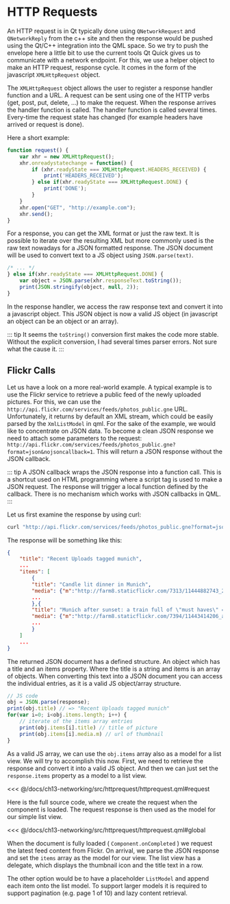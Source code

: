 # HTTP Requests

An HTTP request is in Qt typically done using `QNetworkRequest` and `QNetworkReply` from the c++ site and then the response would be pushed using the Qt/C++ integration into the QML space. So we try to push the envelope here a little bit to use the current tools Qt Quick gives us to communicate with a network endpoint. For this, we use a helper object to make an HTTP request, response cycle. It comes in the form of the javascript `XMLHttpRequest` object.

The `XMLHttpRequest` object allows the user to register a response handler function and a URL. A request can be sent using one of the HTTP verbs (get, post, put, delete, …) to make the request. When the response arrives the handler function is called. The handler function is called several times. Every-time the request state has changed (for example headers have arrived or request is done).

Here a short example:

```js
function request() {
    var xhr = new XMLHttpRequest();
    xhr.onreadystatechange = function() {
        if (xhr.readyState === XMLHttpRequest.HEADERS_RECEIVED) {
            print('HEADERS_RECEIVED');
        } else if(xhr.readyState === XMLHttpRequest.DONE) {
            print('DONE');
        }
    }
    xhr.open("GET", "http://example.com");
    xhr.send();
}
```

For a response, you can get the XML format or just the raw text. It is possible to iterate over the resulting XML but more commonly used is the raw text nowadays for a JSON formatted response. The JSON document will be used to convert text to a JS object using `JSON.parse(text)`.

```js
/* ... */
} else if(xhr.readyState === XMLHttpRequest.DONE) {
    var object = JSON.parse(xhr.responseText.toString());
    print(JSON.stringify(object, null, 2));
}
```

In the response handler, we access the raw response text and convert it into a javascript object. This JSON object is now a valid JS object (in javascript an object can be an object or an array).

::: tip
It seems the `toString()` conversion first makes the code more stable. Without the explicit conversion, I had several times parser errors. Not sure what the cause it.
:::

## Flickr Calls

Let us have a look on a more real-world example. A typical example is to use the Flickr service to retrieve a public feed of the newly uploaded pictures. For this, we can use the `http://api.flickr.com/services/feeds/photos_public.gne` URL. Unfortunately, it returns by default an XML stream, which could be easily parsed by the `XmlListModel` in qml. For the sake of the example, we would like to concentrate on JSON data. To become a clean JSON response we need to attach some parameters to the request: `http://api.flickr.com/services/feeds/photos_public.gne?format=json&nojsoncallback=1`. This will return a JSON response without the JSON callback.

::: tip
A JSON callback wraps the JSON response into a function call. This is a shortcut used on HTML programming where a script tag is used to make a JSON request. The response will trigger a local function defined by the callback. There is no mechanism which works with JSON callbacks in QML.
:::

Let us first examine the response by using curl:

```sh
curl "http://api.flickr.com/services/feeds/photos_public.gne?format=json&nojsoncallback=1&tags=munich"
```

The response will be something like this:

```json
{
    "title": "Recent Uploads tagged munich",
    ...
    "items": [
        {
        "title": "Candle lit dinner in Munich",
        "media": {"m":"http://farm8.staticflickr.com/7313/11444882743_2f5f87169f_m.jpg"},
        ...
        },{
        "title": "Munich after sunset: a train full of \"must haves\" =",
        "media": {"m":"http://farm8.staticflickr.com/7394/11443414206_a462c80e83_m.jpg"},
        ...
        }
    ]
    ...
}
```

The returned JSON document has a defined structure. An object which has a title and an items property. Where the title is a string and items is an array of objects. When converting this text into a JSON document you can access the individual entries, as it is a valid JS object/array structure.

```js
// JS code
obj = JSON.parse(response);
print(obj.title) // => "Recent Uploads tagged munich"
for(var i=0; i<obj.items.length; i++) {
    // iterate of the items array entries
    print(obj.items[i].title) // title of picture
    print(obj.items[i].media.m) // url of thumbnail
}
```

As a valid JS array, we can use the `obj.items` array also as a model for a list view. We will try to accomplish this now. First, we need to retrieve the response and convert it into a valid JS object. And then we can just set the `response.items` property as a model to a list view.

<<< @/docs/ch13-networking/src/httprequest/httprequest.qml#request

Here is the full source code, where we create the request when the component is loaded. The request response is then used as the model for our simple list view.

<<< @/docs/ch13-networking/src/httprequest/httprequest.qml#global

When the document is fully loaded ( `Component.onCompleted` ) we request the latest feed content from Flickr. On arrival, we parse the JSON response and set the `items` array as the model for our view. The list view has a delegate, which displays the thumbnail icon and the title text in a row.

The other option would be to have a placeholder `ListModel` and append each item onto the list model. To support larger models it is required to support pagination (e.g. page 1 of 10) and lazy content retrieval.
